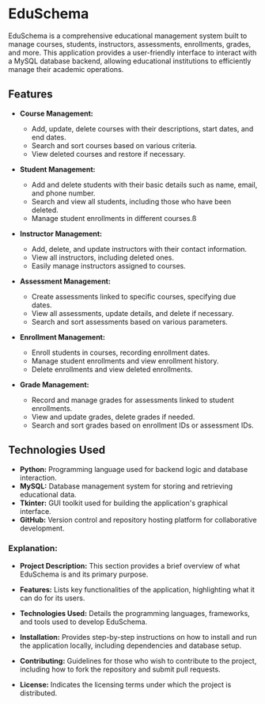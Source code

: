 # EduSchema

EduSchema is a comprehensive educational management system built to manage courses, students, instructors, assessments, enrollments, grades, and more. This application provides a user-friendly interface to interact with a MySQL database backend, allowing educational institutions to efficiently manage their academic operations.

## Features

- **Course Management:**
  - Add, update, delete courses with their descriptions, start dates, and end dates.
  - Search and sort courses based on various criteria.
  - View deleted courses and restore if necessary.

- **Student Management:**
  - Add and delete students with their basic details such as name, email, and phone number.
  - Search and view all students, including those who have been deleted.
  - Manage student enrollments in different courses.ß

- **Instructor Management:**
  - Add, delete, and update instructors with their contact information.
  - View all instructors, including deleted ones.
  - Easily manage instructors assigned to courses.

- **Assessment Management:**
  - Create assessments linked to specific courses, specifying due dates.
  - View all assessments, update details, and delete if necessary.
  - Search and sort assessments based on various parameters.

- **Enrollment Management:**
  - Enroll students in courses, recording enrollment dates.
  - Manage student enrollments and view enrollment history.
  - Delete enrollments and view deleted enrollments.

- **Grade Management:**
  - Record and manage grades for assessments linked to student enrollments.
  - View and update grades, delete grades if needed.
  - Search and sort grades based on enrollment IDs or assessment IDs.

## Technologies Used

- **Python:** Programming language used for backend logic and database interaction.
- **MySQL:** Database management system for storing and retrieving educational data.
- **Tkinter:** GUI toolkit used for building the application's graphical interface.
- **GitHub:** Version control and repository hosting platform for collaborative development.


### Explanation:

- **Project Description:** This section provides a brief overview of what EduSchema is and its primary purpose.
  
- **Features:** Lists key functionalities of the application, highlighting what it can do for its users.
  
- **Technologies Used:** Details the programming languages, frameworks, and tools used to develop EduSchema.

- **Installation:** Provides step-by-step instructions on how to install and run the application locally, including dependencies and database setup.

- **Contributing:** Guidelines for those who wish to contribute to the project, including how to fork the repository and submit pull requests.

- **License:** Indicates the licensing terms under which the project is distributed.
